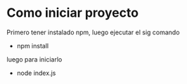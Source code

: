 # Como iniciar proyecto

Primero tener instalado npm, luego ejecutar el sig comando

- npm install

luego para iniciarlo

- node index.js
